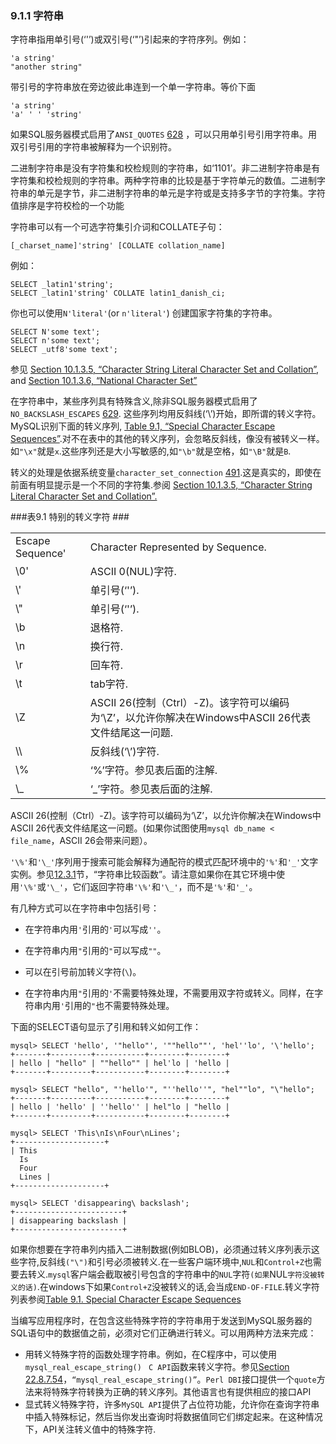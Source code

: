 ### 9.1.1 字符串
字符串指用单引号(‘'’)或双引号(‘"’)引起来的字符序列。例如：

	'a string'
	"another string"
带引号的字符串放在旁边彼此串连到一个单一字符串。等价下面

	'a string'
	'a' ' ' 'string'

如果SQL服务器模式启用了`ANSI_QUOTES` [628]() ，可以只用单引号引用字符串。用双引号引用的字符串被解释为一个识别符。

二进制字符串是没有字符集和校检规则的字符串，如‘1101’。非二进制字符串是有字符集和校检规则的字符串。两种字符串的比较是基于字符单元的数值。二进制字符串的单元是字节，非二进制字符串的单元是字符或是支持多字节的字符集。字符值排序是字符校检的一个功能

字符串可以有一个可选字符集引介词和COLLATE子句：

	[_charset_name]'string' [COLLATE collation_name]
例如：

	SELECT _latin1'string';
	SELECT _latin1'string' COLLATE latin1_danish_ci;
你也可以使用`N'literal'`(or `n'literal'`) 创建国家字符集的字符串。

	SELECT N'some text';
	SELECT n'some text';
	SELECT _utf8'some text';

参见 [Section 10.1.3.5, “Character String Literal
Character Set and Collation”](), and [Section 10.1.3.6, “National Character Set”]()

在字符串中，某些序列具有特殊含义,除非SQL服务器模式启用了`NO_BACKSLASH_ESCAPES` [629]().
这些序列均用反斜线(‘\’)开始，即所谓的转义字符。MySQL识别下面的转义序列, [Table 9.1, “Special Character Escape Sequences”]().对不在表中的其他的转义序列，会忽略反斜线，像没有被转义一样。如`"\x"`就是`x`.这些序列还是大小写敏感的,如`"\b"`就是空格，如`"\B"`就是`B`.

转义的处理是依据系统变量`character_set_connection` [491]().这是真实的，即使在前面有明显提示是一个不同的字符集.参阅 [Section 10.1.3.5, “Character String Literal Character Set and Collation”.]()

###表9.1 特别的转义字符 ###

<table>
	 <tr>
          <td>Escape Sequence'</td>
          <td>Character Represented by Sequence.</td>
     </tr>
     <tr>
          <td>\0'</td>
          <td>ASCII 0(NUL)字符.</td>
     </tr>
     <tr>
          <td>\'</td>
          <td>单引号(‘'’).</td>
     </tr>
     <tr>
          <td>\"</td>
          <td>单引号(‘'’).</td>
     </tr>
     <tr>
          <td>\b</td>
          <td>退格符.</td>
     </tr>
     <tr>
          <td>\n</td>
          <td>换行符.</td>
     </tr>
     <tr>
          <td>\r</td>
          <td>回车符.</td>
     </tr>
     <tr>
          <td>\t</td>
          <td>tab字符.</td>
     </tr>
     <tr>
          <td>\Z</td>
          <td>ASCII 26(控制（Ctrl）-Z)。该字符可以编码为‘\Z’，以允许你解决在Windows中ASCII 26代表文件结尾这一问题.</td>
     </tr>
     <tr>
          <td>\\</td>
          <td>反斜线(‘\’)字符.</td>
     </tr>
     <tr>
          <td>\%</td>
          <td>‘%’字符。参见表后面的注解.</td>
     </tr>
     <tr>
          <td>\_</td>
          <td>‘_’字符。参见表后面的注解.</td>
     </tr>
</table>

ASCII 26(控制（Ctrl）-Z)。该字符可以编码为‘\Z’，以允许你解决在Windows中ASCII 26代表文件结尾这一问题。(如果你试图使用`mysql db_name < file_name`，ASCII 26会带来问题）。

`'\%'`和`'\_'`序列用于搜索可能会解释为通配符的模式匹配环境中的`'%'`和`'_'`文字实例。参见[12.3.1]()节，“字符串比较函数”。请注意如果你在其它环境中使用`'\%'`或`'\_'`，它们返回字符串`'\%'`和`'\_'`，而不是`'%'`和`'_'`。


有几种方式可以在字符串中包括引号：

* 在字符串内用`'`引用的`'`可以写成`''`。

* 在字符串内用`"`引用的`"`可以写成`""`。

* 可以在引号前加转义字符(`\`)。

* 在字符串内用`"`引用的`'`不需要特殊处理，不需要用双字符或转义。同样，在字符串内用`'`引用的`"`也不需要特殊处理。

下面的SELECT语句显示了引用和转义如何工作：

	mysql> SELECT 'hello', '"hello"', '""hello""', 'hel''lo', '\'hello';
	+-------+---------+-----------+--------+--------+
	| hello | "hello" | ""hello"" | hel'lo | 'hello |
	+-------+---------+-----------+--------+--------+
 
	mysql> SELECT "hello", "'hello'", "''hello''", "hel""lo", "\"hello";
	+-------+---------+-----------+--------+--------+
	| hello | 'hello' | ''hello'' | hel"lo | "hello |
	+-------+---------+-----------+--------+--------+
 
	mysql> SELECT 'This\nIs\nFour\nLines';
	+--------------------+
	| This
	  Is
	  Four
	  Lines |
	+--------------------+
 
	mysql> SELECT 'disappearing\ backslash';
	+------------------------+
	| disappearing backslash |
	+------------------------+

如果你想要在字符串列内插入二进制数据(例如BLOB)，必须通过转义序列表示这些字符,反斜线`("\")`和引号必须被转义.在一些客户端环境中,`NUL`和`Control+Z`也需要去转义.`mysql`客户端会截取被引号包含的字符串中的`NUL`字符`(如果`NUL`字符没被转义的话)`.在windows下如果`Control+Z`没被转义的话,会当成`END-OF-FILE`.转义字符列表参阅[Table 9.1. Special Character Escape Sequences]()

当编写应用程序时，在包含这些特殊字符的字符串用于发送到MySQL服务器的SQL语句中的数据值之前，必须对它们正确进行转义。可以用两种方法来完成：

* 用转义特殊字符的函数处理字符串。例如，在C程序中，可以使用`mysql_real_escape_string() ` `C API`函数来转义字符。参见[Section 22.8.7.54]()，`“mysql_real_escape_string()”`。`Perl DBI`接口提供一个`quote`方法来将特殊字符转换为正确的转义序列。其他语言也有提供相应的接口API
* 显式转义特殊字符，许多`MySQL API`提供了占位符功能，允许你在查询字符串中插入特殊标记，然后当你发出查询时将数据值同它们绑定起来。在这种情况下，API关注转义值中的特殊字符.



